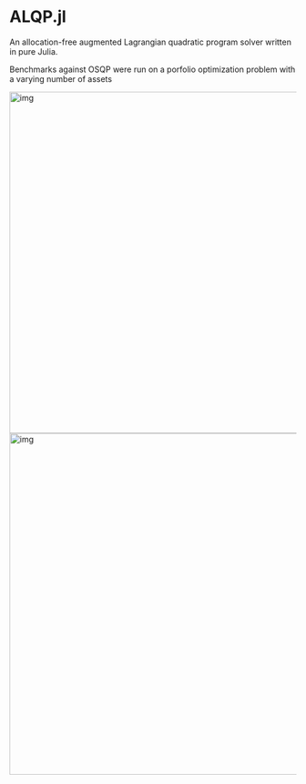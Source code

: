 # ALQP.jl
An allocation-free augmented Lagrangian quadratic program solver written in pure Julia. 

Benchmarks against OSQP were run on a porfolio optimization problem with a varying number of assets

<img src="https://user-images.githubusercontent.com/6196536/164965858-8c35aa8c-eb3e-45df-886b-a60ce391baa1.jpg" alt="img" width="600"/>

<img src="https://user-images.githubusercontent.com/6196536/164965868-8d7a215f-e544-422c-9cf9-2bcf2664ea55.jpg" alt="img" width="600"/>
